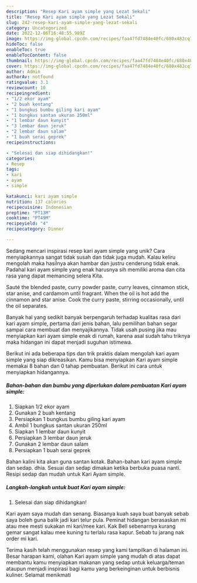 ```yaml
---
description: "Resep Kari ayam simple yang Lezat Sekali"
title: "Resep Kari ayam simple yang Lezat Sekali"
slug: 242-resep-kari-ayam-simple-yang-lezat-sekali
category: Uncategorized
date: 2022-12-06T16:48:55.989Z
image: https://img-global.cpcdn.com/recipes/faa47fd7484e40fc/680x482cq70/kari-ayam-simple-foto-resep-utama.jpg
hideToc: false
enableToc: true
enableTocContent: false
thumbnail: https://img-global.cpcdn.com/recipes/faa47fd7484e40fc/680x482cq70/kari-ayam-simple-foto-resep-utama.jpg
cover: https://img-global.cpcdn.com/recipes/faa47fd7484e40fc/680x482cq70/kari-ayam-simple-foto-resep-utama.jpg
author: Admin
authorAv: notfound
ratingvalue: 3.1
reviewcount: 10
recipeingredient:
- "1/2 ekor ayam"
- "2 buah kentang"
- "1 bungkus bumbu giling kari ayam"
- "1 bungkus santan ukuran 250ml"
- "1 lembar daun kunyit"
- "3 lembar daun jeruk"
- "2 lembar daun salam"
- "1 buah serai geprek"
recipeinstructions:

- "Selesai dan siap dihidangkan!"
categories:
- Resep
tags:
- kari
- ayam
- simple

katakunci: kari ayam simple 
nutrition: 137 calories
recipecuisine: Indonesian
preptime: "PT13M"
cooktime: "PT49M"
recipeyield: "4"
recipecategory: Dinner

---
```





Sedang mencari inspirasi resep kari ayam simple yang unik? Cara menyiapkannya sangat tidak susah dan tidak juga mudah. Kalau keliru mengolah maka hasilnya akan hambar dan justru cenderung tidak enak. Padahal kari ayam simple yang enak harusnya sih memiliki aroma dan cita rasa yang dapat memancing selera Kita.





Sauté the blended paste, curry powder paste, curry leaves, cinnamon stick, star anise, and cardamom until fragrant. When the oil is hot add the cinnamon and star anise. Cook the curry paste, stirring occasionally, until the oil separates.

Banyak hal yang sedikit banyak berpengaruh terhadap kualitas rasa dari kari ayam simple, pertama dari jenis bahan, lalu pemilihan bahan segar sampai cara membuat dan menyajikannya. Tidak usah pusing jika mau menyiapkan kari ayam simple enak di rumah, karena asal sudah tahu triknya maka hidangan ini dapat menjadi suguhan istimewa.






Berikut ini ada beberapa tips dan trik praktis dalam mengolah kari ayam simple yang siap dikreasikan. Kamu bisa menyiapkan Kari ayam simple memakai 8 bahan dan 0 tahap pembuatan. Berikut ini cara untuk menyiapkan hidangannya.

<!--inarticleads1-->

##### Bahan-bahan dan bumbu yang diperlukan dalam pembuatan Kari ayam simple:

1. Siapkan 1/2 ekor ayam
1. Gunakan 2 buah kentang
1. Persiapkan 1 bungkus bumbu giling kari ayam
1. Ambil 1 bungkus santan ukuran 250ml
1. Siapkan 1 lembar daun kunyit
1. Persiapkan 3 lembar daun jeruk
1. Gunakan 2 lembar daun salam
1. Persiapkan 1 buah serai geprek


Bahan kalini kita akan guna santan kotak. Bahan-bahan kari ayam simple dan sedap. dhia. Sesuai dan sedap dimakan ketika berbuka puasa nanti. Resipi sedap dan mudah untuk Kari Ayam simple. 

<!--inarticleads2-->

##### Langkah-langkah untuk buat Kari ayam simple:


1. Selesai dan siap dihidangkan!

Kari ayam saya mudah dan senang. Biasanya kuah saya buat banyak sebab saya boleh guna balik jadi kari telur pula. Peminat hidangan berasaskan mi atau mee mesti sukakan mi kari/mee kari. Kak Bell sebenarnya kurang gemar sangat kalau mee kuning tu terlalu rasa kapur. Sebab tu jarang nak order mi kari. 

Terima kasih telah menggunakan resep yang kami tampilkan di halaman ini. Besar harapan kami, olahan Kari ayam simple yang mudah di atas dapat membantu kamu menyiapkan makanan yang sedap untuk keluarga/teman ataupun menjadi inspirasi bagi kamu yang berkeinginan untuk berbisnis kuliner. Selamat menikmati
